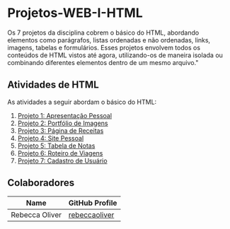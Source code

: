 # Projetos-WEB-I-HTML

Os 7 projetos  da disciplina cobrem o básico do HTML, abordando elementos como parágrafos, listas ordenadas e não ordenadas, links, imagens, tabelas e formulários. Esses projetos envolvem todos os conteúdos de HTML vistos até agora, utilizando-os de maneira isolada ou combinando diferentes elementos dentro de um mesmo arquivo."

## Atividades de HTML

As atividades a seguir abordam o básico do HTML:

1. [Projeto 1: Apresentação Pessoal](Projeto1/index.html)
2. [Projeto 2: Portfólio de Imagens](Projeto2/index.html)
3. [Projeto 3: Página de Receitas](Projeto3/index.html)
4. [Projeto 4: Site Pessoal](Projeto4/index.html)
5. [Projeto 5: Tabela de Notas](Projeto5/index.html)
6. [Projeto 6: Roteiro de Viagens](Projeto6/index.html)
7. [Projeto 7: Cadastro de Usuário](Projeto7/index.html)


##  **Colaboradores**

| **Name**           | **GitHub Profile**                                    |
|--------------------|-------------------------------------------------------|
| Rebecca Oliver     | [rebeccaoliver](https://github.com/rebeccaoliver)     |


